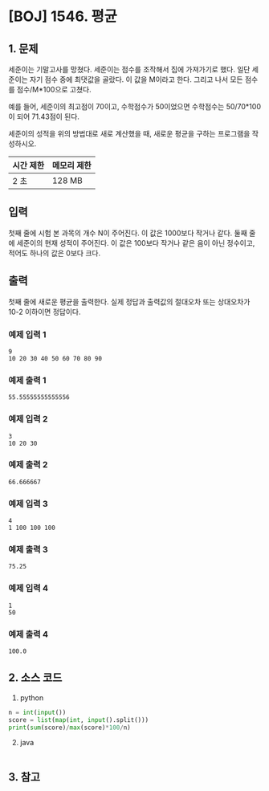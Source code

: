 # [BOJ] 1546. 평균

## 1. 문제

세준이는 기말고사를 망쳤다. 세준이는 점수를 조작해서 집에 가져가기로 했다. 일단 세준이는 자기 점수 중에 최댓값을 골랐다. 이 값을 M이라고 한다. 그리고 나서 모든 점수를 점수/M*100으로 고쳤다.

예를 들어, 세준이의 최고점이 70이고, 수학점수가 50이었으면 수학점수는 50/70*100이 되어 71.43점이 된다.

세준이의 성적을 위의 방법대로 새로 계산했을 때, 새로운 평균을 구하는 프로그램을 작성하시오.

| 시간 제한 | 메모리 제한 |
|:------|:-------| 
| 2 초   | 128 MB |


## 입력

첫째 줄에 시험 본 과목의 개수 N이 주어진다. 이 값은 1000보다 작거나 같다. 둘째 줄에 세준이의 현재 성적이 주어진다. 이 값은 100보다 작거나 같은 음이 아닌 정수이고, 적어도 하나의 값은 0보다 크다.


## 출력

첫째 줄에 새로운 평균을 출력한다. 실제 정답과 출력값의 절대오차 또는 상대오차가 10-2 이하이면 정답이다.



### 예제 입력 1

```
9
10 20 30 40 50 60 70 80 90
```

### 예제 출력 1

```
55.55555555555556
```


### 예제 입력 2

```
3
10 20 30
```

### 예제 출력 2

```
66.666667
```


### 예제 입력 3

```
4
1 100 100 100
```

### 예제 출력 3

```
75.25
```

### 예제 입력 4

```
1
50
```

### 예제 출력 4

```
100.0
```


## 2. 소스 코드

1. python

```python
n = int(input())
score = list(map(int, input().split()))
print(sum(score)/max(score)*100/n)
```

2. java

```java

```


## 3. 참고

```

```



